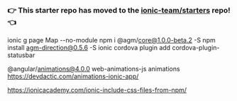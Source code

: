 ### :point_right: This starter repo has moved to the [ionic-team/starters](https://github.com/ionic-team/starters/tree/master/ionic-angular/official/tabs) repo! :point_left:
ionic g page Map --no-module
npm i @agm/core@1.0.0-beta.2 -S
npm install agm-direction@0.5.6 -S
ionic cordova plugin add cordova-plugin-statusbar



@angular/animations@4.0.0 web-animations-js
animations   https://devdactic.com/animations-ionic-app/


https://ionicacademy.com/ionic-include-css-files-from-npm/










